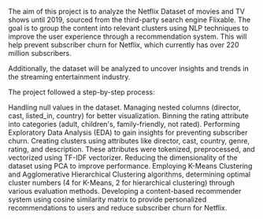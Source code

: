 The aim of this project is to analyze the Netflix Dataset of movies and TV shows until 2019, sourced from the third-party search engine Flixable. The goal is to group the content into relevant clusters using NLP techniques to improve the user experience through a recommendation system. This will help prevent subscriber churn for Netflix, which currently has over 220 million subscribers.

Additionally, the dataset will be analyzed to uncover insights and trends in the streaming entertainment industry.

The project followed a step-by-step process:

Handling null values in the dataset.
Managing nested columns (director, cast, listed_in, country) for better visualization.
Binning the rating attribute into categories (adult, children's, family-friendly, not rated).
Performing Exploratory Data Analysis (EDA) to gain insights for preventing subscriber churn.
Creating clusters using attributes like director, cast, country, genre, rating, and description. These attributes were tokenized, preprocessed, and vectorized using TF-IDF vectorizer.
Reducing the dimensionality of the dataset using PCA to improve performance.
Employing K-Means Clustering and Agglomerative Hierarchical Clustering algorithms, determining optimal cluster numbers (4 for K-Means, 2 for hierarchical clustering) through various evaluation methods.
Developing a content-based recommender system using cosine similarity matrix to provide personalized recommendations to users and reduce subscriber churn for Netflix.
